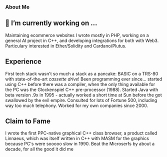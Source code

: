 ### About Me 

## 🔭 I’m currently working on ...
Maintaining ecommerce websites I wrote mostly in PHP, working on a general AI project in C++, and developing integrations for both with Web3. Particulary interested in Ether/Solidity and Cardano/Plutus.

## Experience
First tech stack wasn't so much a stack as a pancake: BASIC on a TRS-80 with state-of-the-art *cassette drive*! Been programming ever since... started using C++ before there was a compiler, when the only thing available for the PC was the Glockenspiel C++ pre-processor (1988). Started Java with beta version .9x in 1995 - actually worked a short time at Sun before the got swallowed by the evil empire. Consulted for lots of Fortune 500, including way too much telephony. Worked for my own companies since 2000.

## Claim to Fame
I wrote the first PPC-native graphical C++ class browser, a product called Linnaeus, which was itself written in C++ with MASM for the graphics because PC's were sooooo slow in 1990. Beat the Microserfs by about a decade, for all the good it did me



<!--
**soliditydude/soliditydude** is a ✨ _special_ ✨ repository because its `README.md` (this file) appears on your GitHub profile.

Here are some ideas to get you started:

- 🔭 I’m currently working on ...
- 🌱 I’m currently learning ...
- 👯 I’m looking to collaborate on ...
- 🤔 I’m looking for help with ...
- 💬 Ask me about ...
- 📫 How to reach me: ...
- 😄 Pronouns: ...
- ⚡ Fun fact: ...
-->
